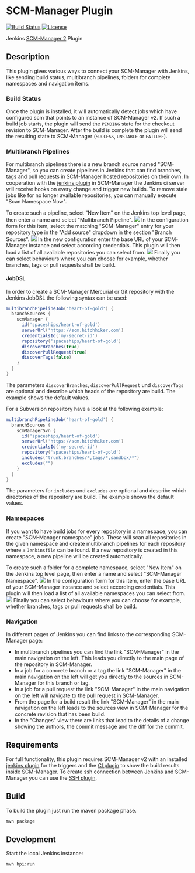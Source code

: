# SCM-Manager Plugin
[![Build Status](https://ci.jenkins.io/buildStatus/icon?job=Plugins%2Fscm-manager-plugin%2Fmaster)](https://ci.jenkins.io/job/Plugins/job/scm-manager-plugin/job/master/)
[![License](https://img.shields.io/github/license/jenkinsci/github-plugin.svg)](LICENSE)

Jenkins [SCM-Manager 2](https://www.scm-manager.org/) Plugin

## Description

This plugin gives various ways to connect your SCM-Manager with Jenkins, like sending build status, multibranch
pipelines, folders for complete namespaces and navigation items.

### Build Status
Once the plugin is installed, it will automatically detect jobs which have configured scm that points to an instance
of SCM-Manager v2. If such a build job starts, the plugin will send the `PENDING` state for the checkout revision to
SCM-Manager. After the build is complete the plugin will send the resulting state to SCM-Manager (`SUCCESS`, `UNSTABLE`
or `FAILURE`).

### Multibranch Pipelines
For multibranch pipelines there is a new branch source named "SCM-Manager", so you can create pipelines in Jenkins that
can find branches, tags and pull requests in SCM-Manager hosted repositories on their own. In cooperation with the
[jenkins plugin](https://www.scm-manager.org/plugins/scm-jenkins-plugin/) in SCM-Manager the Jenkins ci server will receive hooks on
every change and trigger new builds.
To remove stale jobs like for no longer available repositories, you can manually execute "Scan Namespace Now".

To create such a pipeline, select "New Item" on the Jenkins top level page, then enter a name and select "Multibranch
Pipeline".
![](docs/de/assets/select-multibranch-pipeline.png)
In the configuration form for this item, select the matching "SCM-Manager" entry for your repository type in the "Add
source" dropdown in the section "Branch Sources".
![](docs/de/assets/config-multibranch-pipeline-source.png)
In the new configuration enter the base URL of your SCM-Manager instance and select according credentials. This
plugin will then load a list of all available repositories you can select from.
![](docs/de/assets/config-multibranch-pipeline.png)
Finally you can select behaviours where you can choose for example, whether branches, tags or pull requests shall be
build.

#### JobDSL

In order to create a SCM-Manager Mercurial or Git repository with the Jenkins JobDSL the following syntax can be used:

```groovy
multibranchPipelineJob('heart-of-gold') {
  branchSources {
    scmManager {
      id('spaceships/heart-of-gold')
      serverUrl('https://scm.hitchhiker.com')
      credentialsId('my-secret-id')
      repository('spaceships/heart-of-gold')
      discoverBranches(true)
      discoverPullRequest(true)
      discoverTags(false)
    }
  }
}
```

The parameters `discoverBranches`, `discoverPullRequest` und `discoverTags` are optional 
and describe which heads of the repository are build.
The example shows the default values.

For a Subversion repository have a look at the following example:

```groovy
multibranchPipelineJob('heart-of-gold') {
  branchSources {
    scmManagerSvn {
      id('spaceships/heart-of-gold')
      serverUrl('https://scm.hitchhiker.com')
      credentialsId('my-secret-id')
      repository('spaceships/heart-of-gold')
      includes("trunk,branches/*,tags/*,sandbox/*")
      excludes("")
    }
  }
}
```
The parameters for `includes` und `excludes` are optional and describe which directories of the repository are build.
The example shows the default values.

### Namespaces
If you want to have build jobs for every repository in a namespace, you can create "SCM-Manager namespace" jobs. These
will scan all repositories in the given namespace and create multibranch pipelines for each repository where a
`Jenkinsfile` can be found. If a new repository is created in this namespace, a new pipeline will be created
automatically.

To create such a folder for a complete namespace, select "New Item" on the Jenkins top level page, then enter a name
and select "SCM-Manager Namespace".
![](docs/de/assets/select-namespace-item.png)
In the configuration form for this item, enter the base URL of your SCM-Manager instance and select according
credentials. This plugin will then load a list of all available namespaces you can select from.
![](docs/de/assets/config-namespace-item.png)
Finally you can select behaviours where you can choose for example, whether branches, tags or pull requests shall be
build.

### Navigation
In different pages of Jenkins you can find links to the corresponding SCM-Manager page:

- In multibranch pipelines you can find the link "SCM-Manager" in the main navigation on the left. This leads you
  directly to the main page of the repository in SCM-Manager.
- In a job for a concrete branch or a tag the link "SCM-Manager" in the main navigation on the left will get you
  directly to the sources in SCM-Manager for this branch or tag.
- In a job for a pull request the link "SCM-Manager" in the main navigation on the left will navigate to the pull
  request in SCM-Manager.
- From the page for a build result the link "SCM-Manager" in the main navigation on the left leads to the sources
  view in SCM-Manager for the concrete revision that has been build.
- In the "Changes" view there are links that lead to the details of a change showing the authors, the commit message
  and the diff for the commit.

## Requirements

For full functionality, this plugin requires SCM-Manager v2 with an installed
[jenkins plugin](https://www.scm-manager.org/plugins/scm-jenkins-plugin/) for the triggers and the
[CI plugin](https://www.scm-manager.org/plugins/scm-ci-plugin/) to show the build results inside SCM-Manager. To create
ssh connection between Jenkins and SCM-Manager you can use the
[SSH plugin](https://www.scm-manager.org/plugins/scm-ssh-plugin/).

## Build

To build the plugin just run the maven package phase.

```bash
mvn package
```

## Development 

Start the local Jenkins instance:

```bash
mvn hpi:run
```
